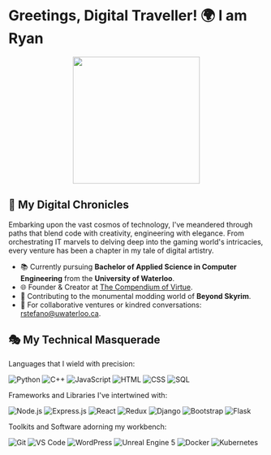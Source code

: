 # Greetings, Digital Traveller! 🌍 I am Ryan

<p align="center">
  <img width="250" src="[https://media.giphy.com/media/SWoSkN6DxTszqIKEqv/giphy.gif]">
</p>

## 🎨 My Digital Chronicles

Embarking upon the vast cosmos of technology, I've meandered through paths that blend code with creativity, engineering with elegance. From orchestrating IT marvels to delving deep into the gaming world's intricacies, every venture has been a chapter in my tale of digital artistry.

- 📚 Currently pursuing **Bachelor of Applied Science in Computer Engineering** from the **University of Waterloo**.
- 🌐 Founder & Creator at [The Compendium of Virtue](https://thecompendiumofvirtue.com).
- 🎲 Contributing to the monumental modding world of **Beyond Skyrim**.
- 📩 For collaborative ventures or kindred conversations: [rstefano@uwaterloo.ca](mailto:rstefano@uwaterloo.ca).

## 🎭 My Technical Masquerade

Languages that I wield with precision:

![Python](https://img.shields.io/badge/-Python-333333?style=flat&logo=python)
![C++](https://img.shields.io/badge/-C++-333333?style=flat&logo=cplusplus)
![JavaScript](https://img.shields.io/badge/-JavaScript-333333?style=flat&logo=javascript)
![HTML](https://img.shields.io/badge/-HTML-333333?style=flat&logo=html5)
![CSS](https://img.shields.io/badge/-CSS-333333?style=flat&logo=css3)
![SQL](https://img.shields.io/badge/-SQL-333333?style=flat&logo=sql)

Frameworks and Libraries I've intertwined with:

![Node.js](https://img.shields.io/badge/-Node.js-333333?style=flat&logo=node.js)
![Express.js](https://img.shields.io/badge/-Express.js-333333?style=flat&logo=express)
![React](https://img.shields.io/badge/-React-333333?style=flat&logo=react)
![Redux](https://img.shields.io/badge/-Redux-333333?style=flat&logo=redux)
![Django](https://img.shields.io/badge/-Django-333333?style=flat&logo=django)
![Bootstrap](https://img.shields.io/badge/-Bootstrap-333333?style=flat&logo=bootstrap)
![Flask](https://img.shields.io/badge/-Flask-333333?style=flat&logo=flask)

Toolkits and Software adorning my workbench:

![Git](https://img.shields.io/badge/-Git-333333?style=flat&logo=git)
![VS Code](https://img.shields.io/badge/-VSCode-333333?style=flat&logo=visualstudiocode)
![WordPress](https://img.shields.io/badge/-WordPress-333333?style=flat&logo=wordpress)
![Unreal Engine 5](https://img.shields.io/badge/-Unreal%20Engine%205-333333?style=flat&logo=unreal-engine)
![Docker](https://img.shields.io/badge/-Docker-333333?style=flat&logo=docker)
![Kubernetes](https://img.shields.io/badge/-Kubernetes-333333?style=flat&logo=kubernetes)

